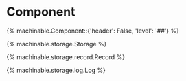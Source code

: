# Component

{% machinable.Component::{'header': False, 'level': '##'} %}

{% machinable.storage.Storage %}

{% machinable.storage.record.Record %}

{% machinable.storage.log.Log %}
